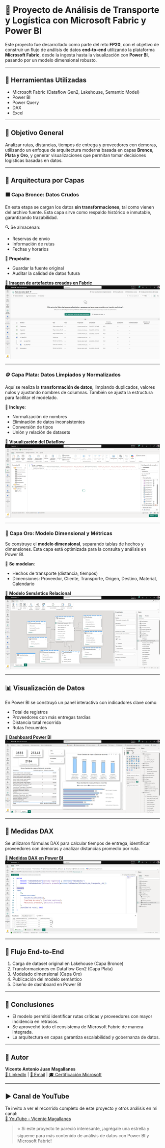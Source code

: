 # 🚚 Proyecto de Análisis de Transporte y Logística con Microsoft Fabric y Power BI

Este proyecto fue desarrollado como parte del reto **FP20**, con el objetivo de construir un flujo de análisis de datos **end-to-end** utilizando la plataforma **Microsoft Fabric**, desde la ingesta hasta la visualización con **Power BI**, pasando por un modelo dimensional robusto.

---

## 🔧 Herramientas Utilizadas

- Microsoft Fabric (Dataflow Gen2, Lakehouse, Semantic Model)
- Power BI
- Power Query
- DAX
- Excel

---

## 🎯 Objetivo General

Analizar rutas, distancias, tiempos de entrega y proveedores con demoras, utilizando un enfoque de arquitectura moderna basada en capas **Bronce, Plata y Oro**, y generar visualizaciones que permitan tomar decisiones logísticas basadas en datos.

---

## 🧱 Arquitectura por Capas

### 🟫 Capa Bronce: Datos Crudos

En esta etapa se cargan los datos **sin transformaciones**, tal como vienen del archivo fuente. Esta capa sirve como respaldo histórico e inmutable, garantizando trazabilidad.

🔍 Se almacenan:
- Reservas de envío
- Información de rutas
- Fechas y horarios

📌 **Propósito**:
- Guardar la fuente original
- Auditar la calidad de datos futura

📸 **Imagen de artefactos creados en Fabric**  
![Artefactos creados](Artefactooscreados.png)

---

### 🪙 Capa Plata: Datos Limpiados y Normalizados

Aquí se realiza la **transformación de datos**, limpiando duplicados, valores nulos y ajustando nombres de columnas. También se ajusta la estructura para facilitar el modelado.

📌 **Incluye**:
- Normalización de nombres
- Eliminación de datos inconsistentes
- Conversión de tipos
- Unión y relación de datasets

📸 **Visualización del Dataflow**  
![Flujo de transformación](DataFlow.png)

---

### 🥇 Capa Oro: Modelo Dimensional y Métricas

Se construye el **modelo dimensional**, separando tablas de hechos y dimensiones. Esta capa está optimizada para la consulta y análisis en Power BI.

📌 **Se modelan**:
- Hechos de transporte (distancia, tiempos)
- Dimensiones: Proveedor, Cliente, Transporte, Origen, Destino, Material, Calendario

📸 **Modelo Semántico Relacional**  
![Modelo Semántico](ModeloSemantico.png)

---

## 📊 Visualización de Datos

En Power BI se construyó un panel interactivo con indicadores clave como:

- Total de registros
- Proveedores con más entregas tardías
- Distancia total recorrida
- Rutas frecuentes

📸 **Dashboard Power BI**  
![Informe](Informe.png)

---

## 🧠 Medidas DAX

Se utilizaron fórmulas DAX para calcular tiempos de entrega, identificar proveedores con demoras y analizar distancias promedio por ruta.

📸 **Medidas DAX en Power BI**  
![Medidas Creadas](MedidasCreadas.png)

---

## 🔄 Flujo End-to-End

1. Carga de dataset original en Lakehouse (Capa Bronce)
2. Transformaciones en Dataflow Gen2 (Capa Plata)
3. Modelado dimensional (Capa Oro)
4. Publicación del modelo semántico
5. Diseño de dashboard en Power BI

---

## 📌 Conclusiones

- El modelo permitió identificar rutas críticas y proveedores con mayor incidencia en retrasos.
- Se aprovechó todo el ecosistema de Microsoft Fabric de manera integrada.
- La arquitectura en capas garantiza escalabilidad y gobernanza de datos.

---

## 👤 Autor

**Vicente Antonio Juan Magallanes**  
[🔗 LinkedIn](www.linkedin.com/in/vicente-antonio-juan-magallanes-ba7ab4127) | [📧 Email](vicenteajm@hotmail.com) | [🎓 Certificación Microsoft](https://learn.microsoft.com/es-es/users/vicentejuanmagallanes-2480/credentials/5c1cf13ae14b5a65?ref=https%3A%2F%2Fwww.linkedin.com%2F)

---
## ▶️ Canal de YouTube

Te invito a ver el recorrido completo de este proyecto y otros análisis en mi canal:  
[🎥 YouTube - Vicente Magallanes]([https://www.youtube.com/@tu-canal-aqui](https://youtube.com/@vicenteantoniomagallanesju5289?si=H6bAj71YUJGGok23))  


> ⭐ Si este proyecto te pareció interesante, ¡agrégale una estrella y sígueme para más contenido de análisis de datos con Power BI y Microsoft Fabric!
